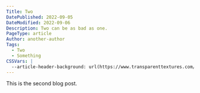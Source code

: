 ```yaml
---
Title: Two
DatePublished: 2022-09-05
DateModified: 2022-09-06
Description: Two can be as bad as one.
PageType: article
Author: another-author
Tags:
  - Two
  - Something
CSSVars: |
  --article-header-background: url(https://www.transparenttextures.com/patterns/argyle.png) var(--color-secondary-lightest);
---
```


This is the second blog post.
